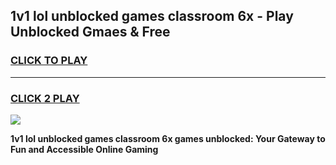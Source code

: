 
## 1v1 lol unblocked games classroom 6x - Play Unblocked Gmaes & Free
<h3>
<a href="https://news.freeplayer.one?title=1v1_lol_unblocked_games_classroom_6x&ref=16F">CLICK TO PLAY</a></h3>
<hr>

<h3>
<a href="https://news.freeplayer.one?title=1v1_lol_unblocked_games_classroom_6x&ref=16F">CLICK 2 PLAY</a>
  
</h3>

<a href="https://news.freeplayer.one?title=1v1_lol_unblocked_games_classroom_6x&ref=16F/"><img src="https://clearcache.store/games.png"></a>


**1v1 lol unblocked games classroom 6x games unblocked: Your Gateway to Fun and Accessible Online Gaming**

